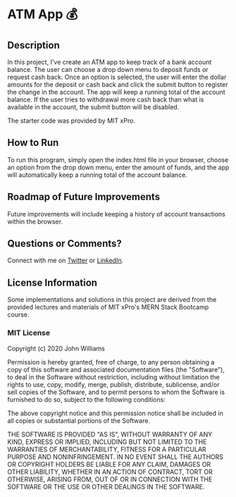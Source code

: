 # ATM App 💰

## Description

In this project, I've create an ATM app to keep track of a bank account balance. The user can choose a drop down menu to deposit funds or request cash back. Once an option is selected, the user will enter the dollar amounts for the deposit or cash back and click the submit button to register the change in the account. The app will keep a running total of the account balance. If the user tries to withdrawal more cash back than what is available in the account, the submit button will be disabled.

The starter code was provided by MIT xPro.

## How to Run

To run this program, simply open the index.html file in your browser, choose an option from the drop down menu, enter the amount of funds, and the app will automatically keep a running total of the account balance.

## Roadmap of Future Improvements

Future improvements will include keeping a history of account transactions within the browser.

## Questions or Comments?

Connect with me on [Twitter](https://twitter.com/kristinedugan) or [LinkedIn](https://linkedin.com/in/kristinedugan).

## License Information

Some implementations and solutions in this project are derived from the provided lectures and materials of MIT xPro's MERN Stack Bootcamp course.

### MIT License

Copyright (c) 2020 John Williams

Permission is hereby granted, free of charge, to any person obtaining a copy of this software and associated documentation files (the "Software"), to deal in the Software without restriction, including without limitation the rights to use, copy, modify, merge, publish, distribute, sublicense, and/or sell copies of the Software, and to permit persons to whom the Software is furnished to do so, subject to the following conditions:

The above copyright notice and this permission notice shall be included in all copies or substantial portions of the Software.

THE SOFTWARE IS PROVIDED "AS IS", WITHOUT WARRANTY OF ANY KIND, EXPRESS OR IMPLIED, INCLUDING BUT NOT LIMITED TO THE WARRANTIES OF MERCHANTABILITY, FITNESS FOR A PARTICULAR PURPOSE AND NONINFRINGEMENT. IN NO EVENT SHALL THE AUTHORS OR COPYRIGHT HOLDERS BE LIABLE FOR ANY CLAIM, DAMAGES OR OTHER LIABILITY, WHETHER IN AN ACTION OF CONTRACT, TORT OR OTHERWISE, ARISING FROM, OUT OF OR IN CONNECTION WITH THE SOFTWARE OR THE USE OR OTHER DEALINGS IN THE SOFTWARE.
